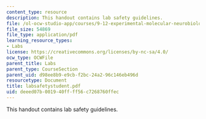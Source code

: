 ```yaml
---
content_type: resource
description: This handout contains lab safety guidelines.
file: /ol-ocw-studio-app/courses/9-12-experimental-molecular-neurobiology-fall-2006/deeed07b001940ffff56c7268760ffec_labsafetystudent.pdf
file_size: 54869
file_type: application/pdf
learning_resource_types:
- Labs
license: https://creativecommons.org/licenses/by-nc-sa/4.0/
ocw_type: OCWFile
parent_title: Labs
parent_type: CourseSection
parent_uid: d98ee8b9-e9cb-f2bc-24a2-96c146eb496d
resourcetype: Document
title: labsafetystudent.pdf
uid: deeed07b-0019-40ff-ff56-c7268760ffec
---
```

This handout contains lab safety guidelines.